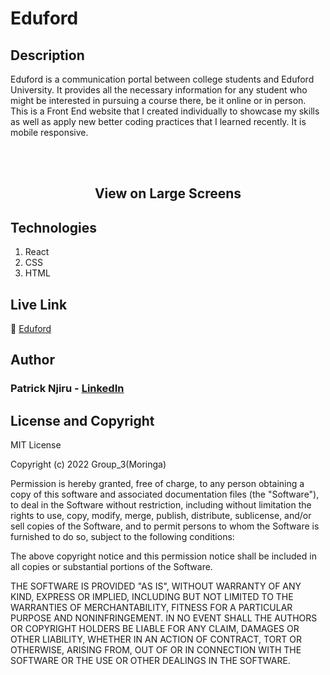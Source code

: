 # Eduford

## Description
Eduford is a communication portal between college students and Eduford University. It provides all the necessary information for any student who might be interested in pursuing a course there, be it online or in person. This is a Front End website that I created individually to showcase my skills as well as apply new better coding practices that I learned recently. It is mobile responsive.

<br><br>
<h2 align='center'> View on Large Screens </h2>

<!-- <div align='center'>
    <img src="https://i.ibb.co/xXs335B/Screenshot-from-2023-05-22-02-57-39.png" border="0" style="margin-bottom: 50px">
    <img src="https://i.ibb.co/xCKkTYJ/Screenshot-from-2023-05-22-02-57-49.png" border="0" style="margin-bottom: 50px">
    <img src="https://i.ibb.co/7GZtVLs/Screenshot-from-2023-05-22-03-06-16.png" border="0" style="margin-bottom: 50px">
    <img src="https://i.ibb.co/m6r9WKR/Screenshot-from-2023-05-22-02-59-46.png" border="0" style="margin-bottom: 50px">
    <img src="https://i.ibb.co/wp1tTB0/Screenshot-from-2023-05-22-02-59-20.png" border="0" style="margin-bottom: 50px">
    <img src="https://i.ibb.co/QK7x4gZ/Screenshot-from-2023-05-22-02-58-30.png" border="0" style="margin-bottom: 50px">
    <img src="https://i.ibb.co/rtT75RC/Screenshot-from-2023-05-22-02-58-20.png" border="0" style="margin-bottom: 50px">
</div>
<br><br>
<h2 align='center'> View on Small Screens </h2 >

<div align='center'>
    <img src="https://i.ibb.co/mDS0pHX/Screenshot-from-2023-05-22-11-56-11.png" border="0" style="margin-top: 20px">
    <img src="https://i.ibb.co/XWF2CDP/Screenshot-from-2023-05-22-11-56-29.png" border="0" style="margin-top: 20px">
    <img src="https://i.ibb.co/WK4gQG1/Screenshot-from-2023-05-22-11-57-13.png" border="0" style="margin-top: 20px">
    <img src="https://i.ibb.co/DKPNcpH/Screenshot-from-2023-05-22-11-57-23.png" border="0" style="margin-top: 20px">
    <img src="https://i.ibb.co/Wv6f8k7/Screenshot-from-2023-05-22-11-57-44.png" border="0" style="margin-top: 20px">
    <img src="https://i.ibb.co/vdjGjg9/Screenshot-from-2023-05-22-11-58-10.png" border="0" style="margin-top: 20px">
    <img src="https://i.ibb.co/K6jQFxX/Screenshot-from-2023-05-22-11-58-39.png" border="0" style="margin-top: 20px">
    <img src="https://i.ibb.co/Mfs96hb/Screenshot-from-2023-05-22-11-58-59.png" border="0" style="margin-top: 20px">
</div> -->


## Technologies

1. React
2. CSS
3. HTML

## Live Link
🔗 <a href='https://edu4d.netlify.app'> Eduford </a>

## Author
### Patrick Njiru - <a href='https://www.linkedin.com/in/patrick-njiru-7569241ba'> LinkedIn</a>

## License and Copyright

MIT License

Copyright (c) 2022 Group_3(Moringa)

Permission is hereby granted, free of charge, to any person obtaining a copy
of this software and associated documentation files (the "Software"), to deal
in the Software without restriction, including without limitation the rights
to use, copy, modify, merge, publish, distribute, sublicense, and/or sell
copies of the Software, and to permit persons to whom the Software is
furnished to do so, subject to the following conditions:

The above copyright notice and this permission notice shall be included in all
copies or substantial portions of the Software.

THE SOFTWARE IS PROVIDED "AS IS", WITHOUT WARRANTY OF ANY KIND, EXPRESS OR
IMPLIED, INCLUDING BUT NOT LIMITED TO THE WARRANTIES OF MERCHANTABILITY,
FITNESS FOR A PARTICULAR PURPOSE AND NONINFRINGEMENT. IN NO EVENT SHALL THE
AUTHORS OR COPYRIGHT HOLDERS BE LIABLE FOR ANY CLAIM, DAMAGES OR OTHER
LIABILITY, WHETHER IN AN ACTION OF CONTRACT, TORT OR OTHERWISE, ARISING FROM,
OUT OF OR IN CONNECTION WITH THE SOFTWARE OR THE USE OR OTHER DEALINGS IN THE
SOFTWARE.
